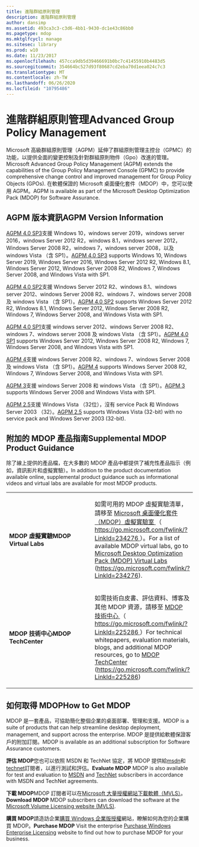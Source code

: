 ```yaml
---
title: 進階群組原則管理
description: 進階群組原則管理
author: dansimp
ms.assetid: 493ca3c3-c3d6-4bb1-9430-dc1e43c86bb0
ms.pagetype: mdop
ms.mktglfcycl: manage
ms.sitesec: library
ms.prod: w10
ms.date: 11/23/2017
ms.openlocfilehash: 457cca9db5d39466691b0bc7c41455910b4483d5
ms.sourcegitcommit: 354664bc527d93f80687cd2eba70d1eea024c7c3
ms.translationtype: MT
ms.contentlocale: zh-TW
ms.lasthandoff: 06/26/2020
ms.locfileid: "10795486"
---
```

# <span data-ttu-id="01c9a-103">進階群組原則管理</span><span class="sxs-lookup"><span data-stu-id="01c9a-103">Advanced Group Policy Management</span></span>


<span data-ttu-id="01c9a-104">Microsoft 高級群組原則管理（AGPM）延伸了群組原則管理主控台（GPMC）的功能，以提供全面的變更控制及針對群組原則物件（Gpo）改進的管理。</span><span class="sxs-lookup"><span data-stu-id="01c9a-104">Microsoft Advanced Group Policy Management (AGPM) extends the capabilities of the Group Policy Management Console (GPMC) to provide comprehensive change control and improved management for Group Policy Objects (GPOs).</span></span> <span data-ttu-id="01c9a-105">在軟體保證的 Microsoft 桌面優化套件（MDOP）中，您可以使用 AGPM。</span><span class="sxs-lookup"><span data-stu-id="01c9a-105">AGPM is available as part of the Microsoft Desktop Optimization Pack (MDOP) for Software Assurance.</span></span>

## <span data-ttu-id="01c9a-106">AGPM 版本資訊</span><span class="sxs-lookup"><span data-stu-id="01c9a-106">AGPM Version Information</span></span>


<span data-ttu-id="01c9a-107">[AGPM 4.0 SP3](agpm-40-sp3-navengl.md)支援 Windows 10，windows server 2019，windows server 2016，windows Server 2012 R2，windows 8.1，windows server 2012，Windows Server 2008 R2，windows 7，windows server 2008，以及 windows Vista （含 SP1）。</span><span class="sxs-lookup"><span data-stu-id="01c9a-107">[AGPM 4.0 SP3](agpm-40-sp3-navengl.md) supports Windows 10, Windows Server 2019, Windows Server 2016, Windows Server 2012 R2, Windows 8.1, Windows Server 2012, Windows Server 2008 R2, Windows 7, Windows Server 2008, and Windows Vista with SP1.</span></span>

<span data-ttu-id="01c9a-108">[AGPM 4.0 SP2](agpm-40-sp2-navengl.md)支援 Windows Server 2012 R2、windows 8.1、windows server 2012、windows Server 2008 R2、windows 7、windows server 2008 及 windows Vista （含 SP1）。</span><span class="sxs-lookup"><span data-stu-id="01c9a-108">[AGPM 4.0 SP2](agpm-40-sp2-navengl.md) supports Windows Server 2012 R2, Windows 8.1, Windows Server 2012, Windows Server 2008 R2, Windows 7, Windows Server 2008, and Windows Vista with SP1.</span></span>

<span data-ttu-id="01c9a-109">[AGPM 4.0 SP1](agpm-40-sp1-navengl.md)支援 windows server 2012、windows Server 2008 R2、windows 7、windows server 2008 及 windows Vista （含 SP1）。</span><span class="sxs-lookup"><span data-stu-id="01c9a-109">[AGPM 4.0 SP1](agpm-40-sp1-navengl.md) supports Windows Server 2012, Windows Server 2008 R2, Windows 7, Windows Server 2008, and Windows Vista with SP1.</span></span>

<span data-ttu-id="01c9a-110">[AGPM 4](agpm-4-navengl.md)支援 windows Server 2008 R2、windows 7、windows Server 2008 及 windows Vista （含 SP1）。</span><span class="sxs-lookup"><span data-stu-id="01c9a-110">[AGPM 4](agpm-4-navengl.md) supports Windows Server 2008 R2, Windows 7, Windows Server 2008, and Windows Vista with SP1.</span></span>

<span data-ttu-id="01c9a-111">[AGPM 3](agpm-3-navengl.md)支援 windows Server 2008 和 windows Vista （含 SP1）。</span><span class="sxs-lookup"><span data-stu-id="01c9a-111">[AGPM 3](agpm-3-navengl.md) supports Windows Server 2008 and Windows Vista with SP1.</span></span>

<span data-ttu-id="01c9a-112">[AGPM 2.5](agpm-25-navengl.md)支援 Windows Vista （32位），沒有 service Pack 和 Windows Server 2003 （32）。</span><span class="sxs-lookup"><span data-stu-id="01c9a-112">[AGPM 2.5](agpm-25-navengl.md) supports Windows Vista (32-bit) with no service pack and Windows Server 2003 (32-bit).</span></span>

## <span data-ttu-id="01c9a-113">附加的 MDOP 產品指南</span><span class="sxs-lookup"><span data-stu-id="01c9a-113">Supplemental MDOP Product Guidance</span></span>


<span data-ttu-id="01c9a-114">除了線上提供的產品檔，在大多數的 MDOP 產品中都提供了補充性產品指示（例如，資訊影片和虛擬實驗）。</span><span class="sxs-lookup"><span data-stu-id="01c9a-114">In addition to the product documentation available online, supplemental product guidance such as informational videos and virtual labs are available for most MDOP products.</span></span>

<table>
<colgroup>
<col width="50%" />
<col width="50%" />
</colgroup>
<tbody>
<tr class="even">
<td align="left"><p><strong><span data-ttu-id="01c9a-115">MDOP 虛擬實驗</span><span class="sxs-lookup"><span data-stu-id="01c9a-115">MDOP Virtual Labs</span></span></strong></p></td>
<td align="left"><p><span data-ttu-id="01c9a-116">如需可用的 MDOP 虛擬實驗清單，請移至 <a href="https://go.microsoft.com/fwlink/?LinkId=234276" data-raw-source="[Microsoft Desktop Optimization Pack (MDOP) Virtual Labs](https://go.microsoft.com/fwlink/?LinkId=234276)"> Microsoft 桌面優化套件（MDOP）虛擬實驗室 </a> （ <a href="https://go.microsoft.com/fwlink/?LinkId=234276" data-raw-source="https://go.microsoft.com/fwlink/?LinkId=234276"> https://go.microsoft.com/fwlink/?LinkId=234276 </a> ）。</span><span class="sxs-lookup"><span data-stu-id="01c9a-116">For a list of available MDOP virtual labs, go to <a href="https://go.microsoft.com/fwlink/?LinkId=234276" data-raw-source="[Microsoft Desktop Optimization Pack (MDOP) Virtual Labs](https://go.microsoft.com/fwlink/?LinkId=234276)">Microsoft Desktop Optimization Pack (MDOP) Virtual Labs</a> (<a href="https://go.microsoft.com/fwlink/?LinkId=234276" data-raw-source="https://go.microsoft.com/fwlink/?LinkId=234276">https://go.microsoft.com/fwlink/?LinkId=234276</a>).</span></span></p></td>
</tr>
<tr class="odd">
<td align="left"><p><strong><span data-ttu-id="01c9a-117">MDOP 技術中心</span><span class="sxs-lookup"><span data-stu-id="01c9a-117">MDOP TechCenter</span></span></strong></p></td>
<td align="left"><p><span data-ttu-id="01c9a-118">如需技術白皮書、評估資料、博客及其他 MDOP 資源，請移至 <a href="https://go.microsoft.com/fwlink/?LinkId=225286" data-raw-source="[MDOP TechCenter](https://go.microsoft.com/fwlink/?LinkId=225286)"> MDOP 技術中心 </a> （ <a href="https://go.microsoft.com/fwlink/?LinkId=225286" data-raw-source="https://go.microsoft.com/fwlink/?LinkId=225286"> https://go.microsoft.com/fwlink/?LinkId=225286 </a> ）</span><span class="sxs-lookup"><span data-stu-id="01c9a-118">For technical whitepapers, evaluation materials, blogs, and additional MDOP resources, go to <a href="https://go.microsoft.com/fwlink/?LinkId=225286" data-raw-source="[MDOP TechCenter](https://go.microsoft.com/fwlink/?LinkId=225286)">MDOP TechCenter</a> (<a href="https://go.microsoft.com/fwlink/?LinkId=225286" data-raw-source="https://go.microsoft.com/fwlink/?LinkId=225286">https://go.microsoft.com/fwlink/?LinkId=225286</a>)</span></span></p>
<p></p></td>
</tr>
</tbody>
</table>

 

## <a href="" id="bkmk-getmdop"></a><span data-ttu-id="01c9a-119">如何取得 MDOP</span><span class="sxs-lookup"><span data-stu-id="01c9a-119">How to Get MDOP</span></span>


<span data-ttu-id="01c9a-120">MDOP 是一套產品，可協助簡化整個企業的桌面部署、管理和支援。</span><span class="sxs-lookup"><span data-stu-id="01c9a-120">MDOP is a suite of products that can help streamline desktop deployment, management, and support across the enterprise.</span></span> <span data-ttu-id="01c9a-121">MDOP 是提供給軟體保證客戶的附加訂閱。</span><span class="sxs-lookup"><span data-stu-id="01c9a-121">MDOP is available as an additional subscription for Software Assurance customers.</span></span>

<a href="" id="evaluate-mdop"></a><span data-ttu-id="01c9a-122">**評估 MDOP**您也可以依照 MSDN 和 TechNet 協定，將 MDOP 提供給[msdn](https://msdn.microsoft.com/subscriptions/downloads/default.aspx?PV=42:178)和[technet](https://technet.microsoft.com/subscriptions/downloads/default.aspx?PV=42:178)訂閱者，以進行測試和評估。</span><span class="sxs-lookup"><span data-stu-id="01c9a-122">**Evaluate MDOP** MDOP is also available for test and evaluation to [MSDN](https://msdn.microsoft.com/subscriptions/downloads/default.aspx?PV=42:178) and [TechNet](https://technet.microsoft.com/subscriptions/downloads/default.aspx?PV=42:178) subscribers in accordance with MSDN and TechNet agreements.</span></span>

<a href="" id="download-mdop"></a><span data-ttu-id="01c9a-123">**下載 MDOP**MDOP 訂閱者可以在[Microsoft 大量授權網站下載軟體（MVLS）](https://go.microsoft.com/fwlink/?LinkId=166331)。</span><span class="sxs-lookup"><span data-stu-id="01c9a-123">**Download MDOP** MDOP subscribers can download the software at the [Microsoft Volume Licensing website (MVLS)](https://go.microsoft.com/fwlink/?LinkId=166331).</span></span>

<a href="" id="purchase-mdop"></a><span data-ttu-id="01c9a-124">**購買 MDOP**請造訪企業[購買 Windows 企業版授權](https://www.microsoft.com/windows/enterprise/how-to-buy.aspx)網站，瞭解如何為您的企業購買 MDOP。</span><span class="sxs-lookup"><span data-stu-id="01c9a-124">**Purchase MDOP** Visit the enterprise [Purchase Windows Enterprise Licensing](https://www.microsoft.com/windows/enterprise/how-to-buy.aspx) website to find out how to purchase MDOP for your business.</span></span>

 

 





